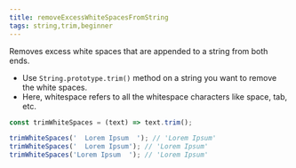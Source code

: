 ```yaml
---
title: removeExcessWhiteSpacesFromString
tags: string,trim,beginner
---
```


Removes excess white spaces that are appended to a string from both ends.

- Use `String.prototype.trim()` method on a string you want to remove the white spaces.
- Here, whitespace refers to all the whitespace characters like space, tab, etc.

```js
const trimWhiteSpaces = (text) => text.trim();
```

```js
trimWhiteSpaces('  Lorem Ipsum  '); // 'Lorem Ipsum'
trimWhiteSpaces('  Lorem Ipsum'); // 'Lorem Ipsum'
trimWhiteSpaces('Lorem Ipsum  '); // 'Lorem Ipsum'
```
